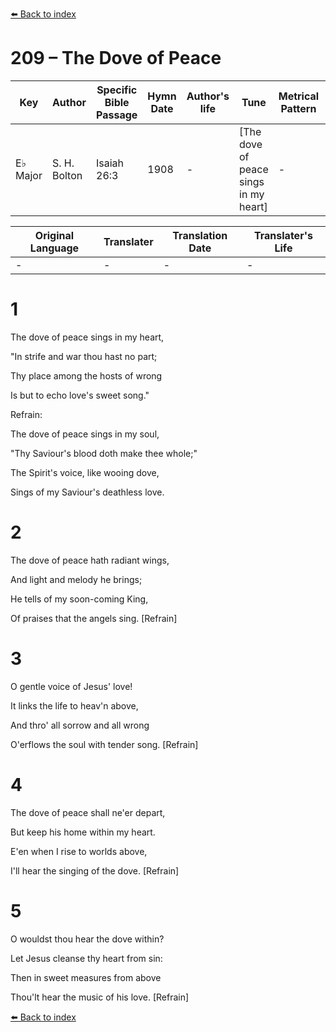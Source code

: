 [⬅️ Back to index](../README.md)

# 209 – The Dove of Peace

Key | Author   | Specific Bible Passage     |Hymn Date |Author's life |Tune |Metrical Pattern   |Composer/Source
-- | --------- | ---------------------------|----------|--------------|-----|-------------------|-------------  
E♭ Major |S. H. Bolton |Isaiah 26:3 |1908 |- |[The dove of peace sings in my heart] |- |Fannie E. Bolton

Original Language | Translater | Translation Date   | Translater's Life  
----------------- | --------- | --------------------|-------------     
\- |- |- |-




# 1

The dove of peace sings in my heart,

"In strife and war thou hast no part;

Thy place among the hosts of wrong

Is but to echo love's sweet song."



Refrain:

The dove of peace sings in my soul,

"Thy Saviour's blood doth make thee whole;"

The Spirit's voice, like wooing dove,

Sings of my Saviour's deathless love.



# 2

The dove of peace hath radiant wings,

And light and melody he brings;

He tells of my soon-coming King,

Of praises that the angels sing.  [Refrain]



# 3

O gentle voice of Jesus' love!

It links the life to heav'n above,

And thro' all sorrow and all wrong

O'erflows the soul with tender song.  [Refrain]



# 4

The dove of peace shall ne'er depart,

But keep his home within my heart.

E'en when I rise to worlds above,

I'll hear the singing of the dove.  [Refrain]



# 5

O wouldst thou hear the dove within?

Let Jesus cleanse thy heart from sin:

Then in sweet measures from above

Thou'lt hear the music of his love.  [Refrain]





[⬅️ Back to index](../README.md)
